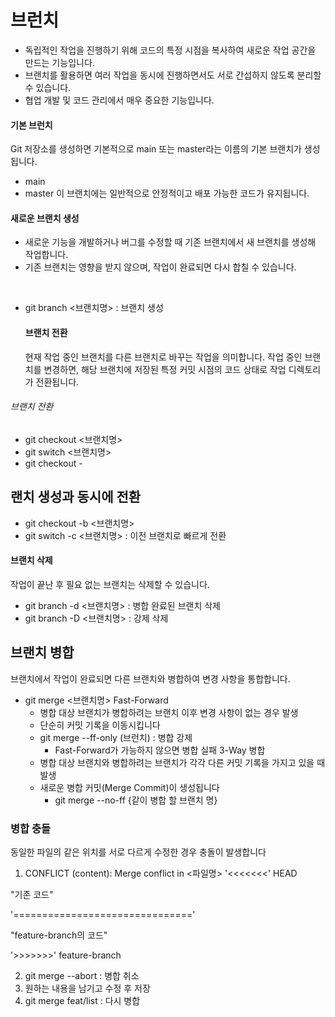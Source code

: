 # 브런치 
   - 독립적인 작업을 진행하기 위해 코드의 특정 시점을 복사하여 새로운 작업 공간을 만드는 기능입니다.
   - 브랜치를 활용하면 여러 작업을 동시에 진행하면서도 서로 간섭하지 않도록 분리할 수 있습니다.
   - 협업 개발 및 코드 관리에서 매우 중요한 기능입니다.
#### 기본 브런치 
Git 저장소를 생성하면 기본적으로 main 또는 master라는 이름의 기본 브랜치가 생성됩니다.
  - main
  - master
이 브랜치에는 일반적으로 안정적이고 배포 가능한 코드가 유지됩니다.
#### 새로운 브랜치 생성
- 새로운 기능을 개발하거나 버그를 수정할 때 기존 브랜치에서 새 브랜치를 생성해 작업합니다.
- 기존 브랜치는 영향을 받지 않으며, 작업이 완료되면 다시 합칠 수 있습니다.
<br>

- git branch <브랜치명>   : 브랜치 생성
  #### 브랜치 전환
  현재 작업 중인 브랜치를 다른 브랜치로 바꾸는 작업을 의미합니다.
  작업 중인 브랜치를 변경하면, 해당 브랜치에 저장된 특정 커밋 시점의 코드 상태로 작업 디렉토리가 전환됩니다.
###### 브랜치 전환
- git checkout <브랜치명>  
- git switch <브랜치명>
- git checkout - 
## 랜치 생성과 동시에 전환
- git checkout -b <브랜치명>
- git switch -c <브랜치명> : 이전 브랜치로 빠르게 전환
#### 브랜치 삭제
작업이 끝난 후 필요 없는 브랜치는 삭제할 수 있습니다.
- git branch -d <브랜치명>   : 병합 완료된 브랜치 삭제
- git branch -D <브랜치명>  :  강제 삭제


## 브랜치 병합 
브랜치에서 작업이 완료되면 다른 브랜치와 병합하여 변경 사항을 통합합니다.
- git merge <브랜치명>
  Fast-Forward
  - 병합 대상 브랜치가 병합하려는 브랜치 이후 변경 사항이 없는 경우 발생
  - 단순히 커밋 기록을 이동시킵니다
  - git merge --ff-only (브런치) : 병합 강제
    - Fast-Forward가 가능하지 않으면 병합 실패
  3-Way 병합
  - 병합 대상 브랜치와 병합하려는 브랜치가 각각 다른 커밋 기록을 가지고 있을 때 발생
  - 새로운 병합 커밋(Merge Commit)이 생성됩니다
    -  git merge --no-ff {같이 병합 할 브랜치 명}
 ### 병합 충돌
 동일한 파일의 같은 위치를 서로 다르게 수정한 경우 충돌이 발생합니다
1. CONFLICT (content): Merge conflict in <파일명>
'<<<<<<<' HEAD

"기존 코드"

'==============================='

"feature-branch의 코드"

'>>>>>>>' feature-branch

2. git merge --abort : 병합 취소
3. 원하는 내용을 남기고 수정 후 저장
4. git merge feat/list : 다시 병합



